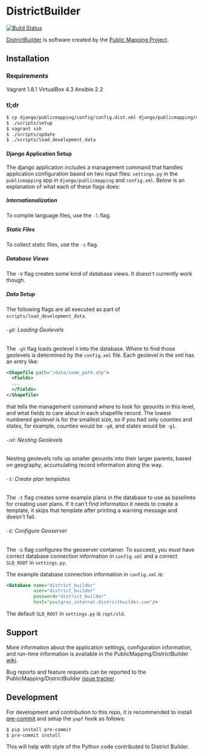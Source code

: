 DistrictBuilder
===============

[![Build Status](https://travis-ci.org/PublicMapping/DistrictBuilder.svg?branch=develop)](https://travis-ci.org/PublicMapping/DistrictBuilder)

[DistrictBuilder](http://www.districtbuilder.org/) is software created by the [Public Mapping Project](http://www.publicmapping.org/resources/software).


Installation
------------

### Requirements ###

Vagrant 1.8.1
VirtualBox 4.3
Ansible 2.2

### tl;dr ###

```bash
$ cp django/publicmapping/config/config.dist.xml django/publicmapping/config/config.xml
$ ./scripts/setup
$ vagrant ssh
$ ./scripts/update
$ ./scripts/load_development_data
```

#### Django Application Setup ####

The django application includes a management command that handles application configuration
based on two input files: `settings.py` in the `publicmapping` app in `django/publicmapping`
and `config.xml`. Below is an explanation of what each of these flags does:

##### Internationalization #####

To compile language files, use the `-l` flag.

##### Static Files #####

To collect static files, use the `-s` flag.

##### Database Views #####

The `-V` flag creates some kind of database views. It doesn't currently work though.

##### Data Setup #####

The following flags are all executed as part of `scripts/load_development_data`.

###### `-gX`: Loading Geolevels ######

The `-gX` flag loads geolevel `X` into the database. Where to find those geolevels is determined
by the `config.xml` file. Each geolevel in the xml has an entry like:

```xml
<Shapefile path="/data/some_path.shp">
  <Fields>
  ...
  </Fields>
</Shapefile>
```

that tells the management command where to look for geounits in this level, and what fields to
care about in each shapefile record. The lowest numbered geolevel is for the smallest size, so
if you had only counties and states, for example, counties would be `-g0`, and states would be
`-g1`.

###### `-nX`: Nesting Geolevels ######

Nesting geolevels rolls up smaller geounits into their larger parents, based on geography,
accumulating record information along the way.

###### `-t`: Create plan templates ######

The `-t` flag creates some example plans in the database to use as baselines for creating user
plans. If it can't find information it needs to create a template, it skips that template after
printing a warning message and doesn't fail.

###### `-G`: Configure Geoserver ######

The `-G` flag configures the geoserver container. To succeed, you must have correct database
connection information in `config.xml` and a correct `SLD_ROOT` in `settings.py`.

The example database connection information in `config.xml` is:

```xml
<Database name="district_builder"
          user="district_builder"
          password="district_builder"
          host="postgres.internal.districtbuilder.com"/>
```

The default `SLD_ROOT` in `settings.py` is `/opt/sld`.

Support
-------

More information about the application settings, configuration information, and run-time information is available in the PublicMapping/DistrictBuilder [wiki](https://github.com/PublicMapping/DistrictBuilder/wiki).

Bug reports and feature requests can be reported to the PublicMapping/DistrictBuilder [issue tracker](https://github.com/PublicMapping/DistrictBuilder/issues).

Development
-----------

For development and contribution to this repo, it is recommended to install [pre-commit](https://pre-commit.com/) and setup the `yapf` hook as follows:

```bash
$ pip install pre-commit
$ pre-commit install
```

This will help with style of the Python code contributed to District Builder.
